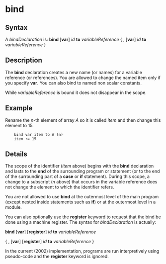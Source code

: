 
# bind

## Syntax
A _bindDeclaration_ is:   **bind** [**var**] _id_ **to** _variableReference_      { , [**var**] _id_ **to** _variableReference_ }

## Description
The **bind** declaration creates a new name (or names) for a variable reference (or references). You are allowed to change the named item only if you specify **var**. You can also bind to named non scalar constants.

While _variableReference_ is bound it does not disappear in the scope.


## Example
Rename the _n_-th element of array _A_ so it is called _item_ and then change this element to 15.

        bind var item to A (n)
        item := 15
## Details
The scope of the identifier (_item_ above) begins with the **bind** declaration and lasts to the **end** of the surrounding program or statement (or to the end of the surrounding part of a **case** or **if** statement). During this scope, a change to a subscript (_n_ above) that occurs in the variable reference does not change the element to which the identifier refers.

You are not allowed to use **bind** at the outermost level of the main program (except nested inside statements such as **if**) or at the outermost level in a module.

You can also optionally use the **register** keyword to request that the bind be done using a machine register. The syntax for _bindDeclaration_ is actually:


**bind** [**var**] [**register**] _id_ **to** _variableReference_  

{ , [**var**] [**register**] _id_ **to** _variableReference_ }  


In the current (2002) implementation, programs are run interpretively using pseudo-code and the **register** keyword is ignored.

